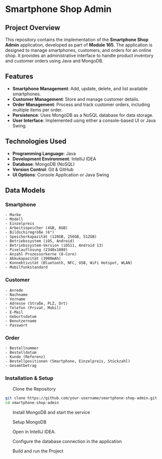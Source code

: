 # Smartphone Shop Admin

## Project Overview

This repository contains the implementation of the **Smartphone Shop Admin** application, developed as part of **Module 165**. The application is designed to manage smartphones, customers, and orders for an online shop. It provides an administrative interface to handle product inventory and customer orders using Java and MongoDB.

## Features

- **Smartphone Management**: Add, update, delete, and list available smartphones.
- **Customer Management**: Store and manage customer details.
- **Order Management**: Process and track customer orders, including multiple items per order.
- **Persistence**: Uses MongoDB as a NoSQL database for data storage.
- **User Interface**: Implemented using either a console-based UI or Java Swing.

## Technologies Used

- **Programming Language**: Java
- **Development Environment**: IntelliJ IDEA
- **Database**: MongoDB (NoSQL)
- **Version Control**: Git & GitHub
- **UI Options**: Console Application or Java Swing

## Data Models

### Smartphone
```plaintext
- Marke
- Modell
- Einzelpreis
- Arbeitsspeicher (4GB, 8GB)
- Bildschirmgröße (6")
- Speicherkapazität (128GB, 256GB, 512GB)
- Betriebssystem (iOS, Android)
- Betriebssystem-Version (iOS11, Android 13)
- Pixelauflösung (2340x1080)
- Anzahl Prozessorkerne (8-Core)
- Akkukapazität (3900mAh)
- Konnektivität (Bluetooth, NFC, USB, WiFi Hotspot, WLAN)
- Mobilfunkstandard
```
### Customer
```plaintext
- Anrede
- Nachname
- Vorname
- Adresse (Straße, PLZ, Ort)
- Telefon (Privat, Mobil)
- E-Mail
- Geburtsdatum
- Benutzername
- Passwort
```
### Order
``` plaintext
- Bestellnummer
- Bestelldatum
- Kunde (Referenz)
- Bestellpositionen (Smartphone, Einzelpreis, Stückzahl)
- Gesamtbetrag
```
### Installation & Setup
<ol>Clone the Repository</ol>

```bash
git clone https://github.com/your-username/smartphone-shop-admin.git
cd smartphone-shop-admin
```
<ul>Install MongoDB and start the service</ul>
<ul>Setup MongoDB</ul>
<ul>Open in IntelliJ IDEA.</ul>
<ul>Configure the database connection in the application</ul>
<ul>Build and run the Project</ul>
